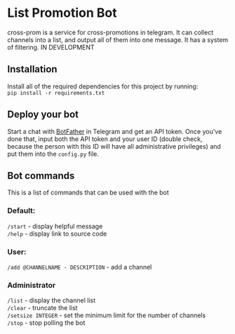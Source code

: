# List Promotion Bot
cross-prom is a service for cross-promotions in telegram. It can collect channels into a list, and output all of them into one message. It has a system of filtering.
IN DEVELOPMENT


## Installation
Install all of the required dependencies for this project by running:  
`pip install -r requirements.txt`


## Deploy your bot
Start a chat with [BotFather](https://t.me/BotFather) in Telegram and get an API token. Once you've done that, input both the API token and your user ID (double check, because the person with this ID will have all administrative privileges) and put them into the `config.py` file.


## Bot commands
This is a list of commands that can be used with the bot
### Default:
`/start` - display helpful message  
`/help` - display link to source code

### User:
`/add @CHANNELNAME - DESCRIPTION` - add a channel

### Administrator
`/list` - display the channel list  
`/clear` - truncate the list  
`/setsize INTEGER` - set the minimum limit for the number of channels  
`/stop` - stop polling the bot  
